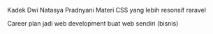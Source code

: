 Kadek Dwi Natasya Pradnyani
Materi
CSS yang lebih resonsif
raravel

Career plan
jadi web development 
buat web sendiri (bisnis)